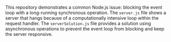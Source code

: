 This repository demonstrates a common Node.js issue: blocking the event loop with a long-running synchronous operation.  The `server.js` file shows a server that hangs because of a computationally intensive loop within the request handler. The `serverSolution.js` file provides a solution using asynchronous operations to prevent the event loop from blocking and keep the server responsive.